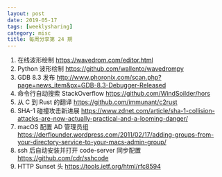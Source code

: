 ```yaml
---
layout: post
date: 2019-05-17
tags: [weeklysharing]
category: misc
title: 每周分享第 24 期
---
```


1. 在线波形绘制 https://wavedrom.com/editor.html
2. Python 波形绘制 https://github.com/wallento/wavedrompy
3. GDB 8.3 发布 http://www.phoronix.com/scan.php?page=news_item&px=GDB-8.3-Debugger-Released
4. 命令行自动搜索 StackOverflow https://github.com/WindSoilder/hors
5. 从 C 到 Rust 的翻译 https://github.com/immunant/c2rust
6. SHA-1 碰撞攻击新进展 https://www.zdnet.com/article/sha-1-collision-attacks-are-now-actually-practical-and-a-looming-danger/
7. macOS 配置 AD 管理员组 https://derflounder.wordpress.com/2011/02/17/adding-groups-from-your-directory-service-to-your-macs-admin-group/
8. ssh 后自动安装并打开 code-server 同步配置 https://github.com/cdr/sshcode
9. HTTP Sunset 头 https://tools.ietf.org/html/rfc8594

